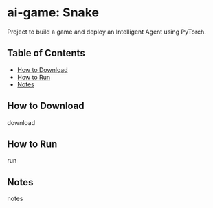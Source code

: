 # ai-game: Snake 
Project to build a game and deploy an Intelligent Agent using PyTorch. 

## Table of Contents
- [How to Download](#How-to-Download)
- [How to Run](#How-to-Run)
- [Notes](#Notes) 

## How to Download 
download 

## How to Run 
run 

## Notes 
notes
